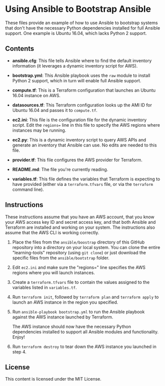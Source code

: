 # Using Ansible to Bootstrap Ansible

These files provide an example of how to use Ansible to bootstrap systems that don't have the necessary Python dependencies installed for full Ansible support. One example is Ubuntu 16.04, which lacks Python 2 support.

## Contents

* **ansible.cfg**: This file tells Ansible where to find the default inventory information (it leverages a dynamic inventory script for AWS).

* **bootstrap.yml**: This Ansible playbook uses the `raw` module to install Python 2 support, which in turn will enable full Ansible support.

* **compute.tf**: This is a Terraform configuration that launches an Ubuntu 16.04 instance on AWS.

* **datasources.tf**: This Terraform configuration looks up the AMI ID for Ubuntu 16.04 and passes it to `compute.tf`.

* **ec2.ini**: This file is the configuration file for the dynamic inventory script. Edit the `regions=` line in this file to specify the AWS regions where instances may be running.

* **ec2.py**: This is a dynamic inventory script to query AWS APIs and generate an inventory that Ansible can use. No edits are needed to this file.

* **provider.tf**: This file configures the AWS provider for Terraform.

* **README.md**: The file you're currently reading.

* **variables.tf**: This file defines the variables that Terraform is expecting to have provided (either via a `terraform.tfvars` file, or via the `terraform` command line).

## Instructions

These instructions assume that you have an AWS account, that you know your AWS access key ID and secret access key, and that both Ansible and Terraform are installed and working on your system. The instructions also assume that the AWS CLI is working correctly.

1. Place the files from the `ansible/boostrap` directory of this GitHub repository into a directory on your local system. You can clone the entire "learning-tools" repository (using `git clone`) or just download the specific files from the `ansible/bootstrap` folder.

2. Edit `ec2.ini` and make sure the "regions=" line specifies the AWS regions where you will launch instances.

3. Create a `terraform.tfvars` file to contain the values assigned to the variables listed in `variables.tf`.

4. Run `terraform init`, followed by `terraform plan` and `terraform apply` to launch an AWS instance in the region you specified.

5. Run `ansible-playbook bootstrap.yml` to run the Ansible playbook against the AWS instance launched by Terraform.

    The AWS instance should now have the necessary Python dependencies installed to support all Ansible modules and functionality. Enjoy!

6. Run `terraform destroy` to tear down the AWS instance you launched in step 4.

## License

This content is licensed under the MIT License.
